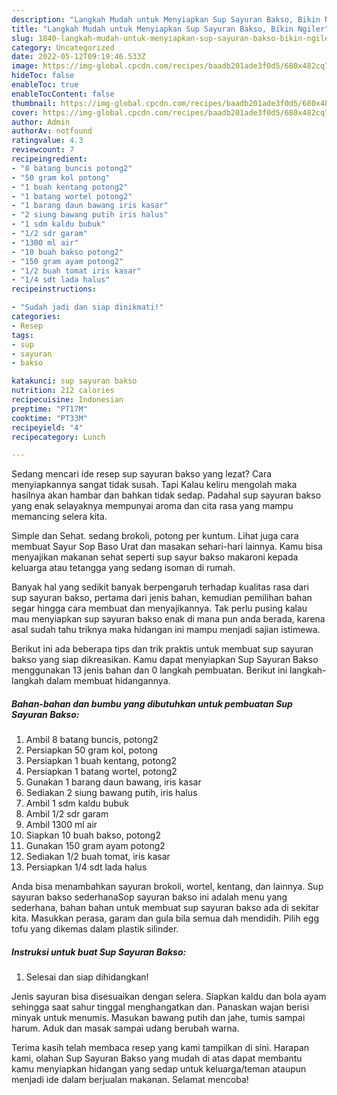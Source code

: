 ```yaml
---
description: "Langkah Mudah untuk Menyiapkan Sup Sayuran Bakso, Bikin Ngiler"
title: "Langkah Mudah untuk Menyiapkan Sup Sayuran Bakso, Bikin Ngiler"
slug: 1840-langkah-mudah-untuk-menyiapkan-sup-sayuran-bakso-bikin-ngiler
category: Uncategorized
date: 2022-05-12T09:19:46.533Z
image: https://img-global.cpcdn.com/recipes/baadb201ade3f0d5/680x482cq70/sup-sayuran-bakso-foto-resep-utama.jpg
hideToc: false
enableToc: true
enableTocContent: false
thumbnail: https://img-global.cpcdn.com/recipes/baadb201ade3f0d5/680x482cq70/sup-sayuran-bakso-foto-resep-utama.jpg
cover: https://img-global.cpcdn.com/recipes/baadb201ade3f0d5/680x482cq70/sup-sayuran-bakso-foto-resep-utama.jpg
author: Admin
authorAv: notfound
ratingvalue: 4.3
reviewcount: 7
recipeingredient:
- "8 batang buncis potong2"
- "50 gram kol potong"
- "1 buah kentang potong2"
- "1 batang wortel potong2"
- "1 barang daun bawang iris kasar"
- "2 siung bawang putih iris halus"
- "1 sdm kaldu bubuk"
- "1/2 sdr garam"
- "1300 ml air"
- "10 buah bakso potong2"
- "150 gram ayam potong2"
- "1/2 buah tomat iris kasar"
- "1/4 sdt lada halus"
recipeinstructions:

- "Sudah jadi dan siap dinikmati!"
categories:
- Resep
tags:
- sup
- sayuran
- bakso

katakunci: sup sayuran bakso 
nutrition: 212 calories
recipecuisine: Indonesian
preptime: "PT17M"
cooktime: "PT33M"
recipeyield: "4"
recipecategory: Lunch

---
```



Sedang mencari ide resep sup sayuran bakso yang lezat? Cara menyiapkannya sangat tidak susah. Tapi Kalau keliru mengolah maka hasilnya akan hambar dan bahkan tidak sedap. Padahal sup sayuran bakso yang enak selayaknya mempunyai aroma dan cita rasa yang mampu memancing selera kita.


Simple dan Sehat. sedang brokoli, potong per kuntum. Lihat juga cara membuat Sayur Sop Baso Urat dan masakan sehari-hari lainnya. Kamu bisa menyajikan makanan sehat seperti sup sayur bakso makaroni kepada keluarga atau tetangga yang sedang isoman di rumah.

Banyak hal yang sedikit banyak berpengaruh terhadap kualitas rasa dari sup sayuran bakso, pertama dari jenis bahan, kemudian pemilihan bahan segar hingga cara membuat dan menyajikannya. Tak perlu pusing kalau mau menyiapkan sup sayuran bakso enak di mana pun anda berada, karena asal sudah tahu triknya maka hidangan ini mampu menjadi sajian istimewa.


Berikut ini ada beberapa tips dan trik praktis untuk membuat sup sayuran bakso yang siap dikreasikan. Kamu dapat menyiapkan Sup Sayuran Bakso menggunakan 13 jenis bahan dan 0 langkah pembuatan. Berikut ini langkah-langkah dalam membuat hidangannya.

<!--inarticleads1-->

##### Bahan-bahan dan bumbu yang dibutuhkan untuk pembuatan Sup Sayuran Bakso:

1. Ambil 8 batang buncis, potong2
1. Persiapkan 50 gram kol, potong
1. Persiapkan 1 buah kentang, potong2
1. Persiapkan 1 batang wortel, potong2
1. Gunakan 1 barang daun bawang, iris kasar
1. Sediakan 2 siung bawang putih, iris halus
1. Ambil 1 sdm kaldu bubuk
1. Ambil 1/2 sdr garam
1. Ambil 1300 ml air
1. Siapkan 10 buah bakso, potong2
1. Gunakan 150 gram ayam potong2
1. Sediakan 1/2 buah tomat, iris kasar
1. Persiapkan 1/4 sdt lada halus


Anda bisa menambahkan sayuran brokoli, wortel, kentang, dan lainnya. Sup sayuran bakso sederhanaSop sayuran bakso ini adalah menu yang sederhana, bahan bahan untuk membuat sup sayuran bakso ada di sekitar kita. Masukkan perasa, garam dan gula bila semua dah mendidih. Pilih egg tofu yang dikemas dalam plastik silinder. 

<!--inarticleads2-->

##### Instruksi untuk buat Sup Sayuran Bakso:


1. Selesai dan siap dihidangkan!

Jenis sayuran bisa disesuaikan dengan selera. Siapkan kaldu dan bola ayam sehingga saat sahur tinggal menghangatkan dan. Panaskan wajan berisi minyak untuk menumis. Masukan bawang putih dan jahe, tumis sampai harum. Aduk dan masak sampai udang berubah warna. 

Terima kasih telah membaca resep yang kami tampilkan di sini. Harapan kami, olahan Sup Sayuran Bakso yang mudah di atas dapat membantu kamu menyiapkan hidangan yang sedap untuk keluarga/teman ataupun menjadi ide dalam berjualan makanan. Selamat mencoba!
